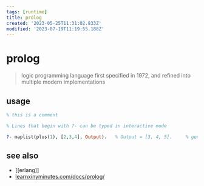 ```yaml
---
tags: [runtime]
title: prolog
created: '2023-05-25T11:31:02.833Z'
modified: '2023-07-19T11:19:55.188Z'
---
```


# prolog

> logic programming language first specified in 1972, and refined into multiple modern implementations

## usage

```prolog
% this is a comment

% Lines that begin with ?- can be typed in interactive mode

?- maplist(plus(1), [2,3,4], Output).   % Output = [3, 4, 5].     % generate lists based on other lists
```

## see also

- [[erlang]]
- [learnxinyminutes.com/docs/prolog/](https://learnxinyminutes.com/docs/prolog/)
